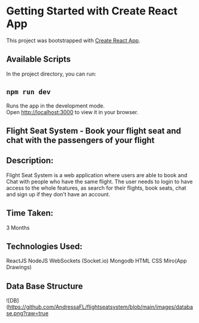 # Getting Started with Create React App

This project was bootstrapped with [Create React App](https://github.com/facebook/create-react-app).

## Available Scripts

In the project directory, you can run:

## `npm run dev`

Runs the app in the development mode.\
Open [http://localhost:3000](http://localhost:3000) to view it in your browser.

## Flight Seat System - Book your flight seat and chat with the passengers of your flight

## Description:

Flight Seat System is a web application where users are able to book and Chat with people who have the same flight. The user needs to login to have access to the whole features, as search for their flights, book seats, chat and sign up if they don't have an account.

## Time Taken:

3 Months

## Technologies Used:

ReactJS
NodeJS
WebSockets (Socket.io)
Mongodb
HTML
CSS
Miro(App Drawings)

## Data Base Structure 

![DB](https://github.com/AndressaFL/flightseatsystem/blob/main/images/database.png?raw=true
